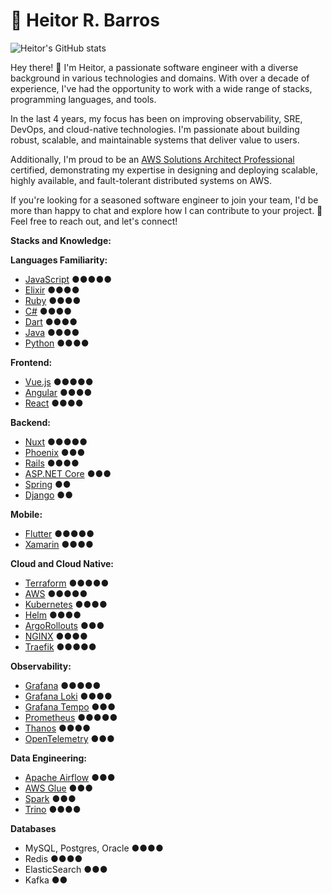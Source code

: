 # 🚀 Heitor R. Barros
![Heitor's GitHub stats](https://github-readme-stats.vercel.app/api?username=heitorrbarros&theme=dracula&show_icons=true)

Hey there! 👋 I'm Heitor, a passionate software engineer with a diverse background in various technologies and domains. With over a decade of experience, I've had the opportunity to work with a wide range of stacks, programming languages, and tools.

In the last 4 years, my focus has been on improving observability, SRE, DevOps, and cloud-native technologies. I'm passionate about building robust, scalable, and maintainable systems that deliver value to users.

Additionally, I'm proud to be an [AWS Solutions Architect Professional](https://www.credly.com/badges/669d4870-21f6-46c6-b79c-348d9baa28dc) certified, demonstrating my expertise in designing and deploying scalable, highly available, and fault-tolerant distributed systems on AWS.

If you're looking for a seasoned software engineer to join your team, I'd be more than happy to chat and explore how I can contribute to your project. 🤝 Feel free to reach out, and let's connect!

**Stacks and Knowledge:**

**Languages Familiarity:**
* [JavaScript](https://www.javascript.com/) ●●●●●
* [Elixir](https://elixir-lang.org/) ●●●●
* [Ruby](https://www.ruby-lang.org/) ●●●●
* [C#](https://dotnet.microsoft.com/en-us/languages/csharp) ●●●●
* [Dart](https://dart.dev/) ●●●●
* [Java](https://www.java.com/) ●●●●
* [Python](https://www.python.org/) ●●●●

**Frontend:**
* [Vue.js](https://vuejs.org/) ●●●●●
* [Angular](https://angular.io/) ●●●●
* [React](https://reactjs.org/) ●●●●

**Backend:**
* [Nuxt](https://nuxtjs.org/) ●●●●●
* [Phoenix](https://www.phoenixframework.org/) ●●●
* [Rails](https://rubyonrails.org/) ●●●●
* [ASP.NET Core](https://dotnet.microsoft.com/en-us/apps/aspnet) ●●●
* [Spring](https://spring.io/) ●●
* [Django](https://www.djangoproject.com/) ●●

**Mobile:**
* [Flutter](https://flutter.dev/) ●●●●●
* [Xamarin](https://dotnet.microsoft.com/en-us/apps/xamarin) ●●●●

**Cloud and Cloud Native:**
* [Terraform](https://www.terraform.io/) ●●●●●
* [AWS](https://aws.amazon.com/) ●●●●●
* [Kubernetes](https://kubernetes.io/) ●●●●
* [Helm](https://helm.sh/) ●●●●
* [ArgoRollouts](https://argoproj.github.io/argo-rollouts/) ●●●
* [NGINX](https://www.nginx.com/) ●●●●
* [Traefik](https://traefik.io/) ●●●●●

**Observability:**
* [Grafana](https://grafana.com/) ●●●●●
* [Grafana Loki](https://grafana.com/oss/loki/) ●●●●
* [Grafana Tempo](https://grafana.com/oss/tempo/) ●●●
* [Prometheus](https://prometheus.io/) ●●●●●
* [Thanos](https://thanos.io/) ●●●●
* [OpenTelemetry](https://opentelemetry.io/) ●●●

**Data Engineering:**
* [Apache Airflow](https://airflow.apache.org/) ●●●
* [AWS Glue](https://aws.amazon.com/glue/) ●●●
* [Spark](https://spark.apache.org/) ●●●
* [Trino](https://trino.io/) ●●●●

**Databases**
* MySQL, Postgres, Oracle ●●●●
* Redis ●●●●
* ElasticSearch ●●●
* Kafka ●●

